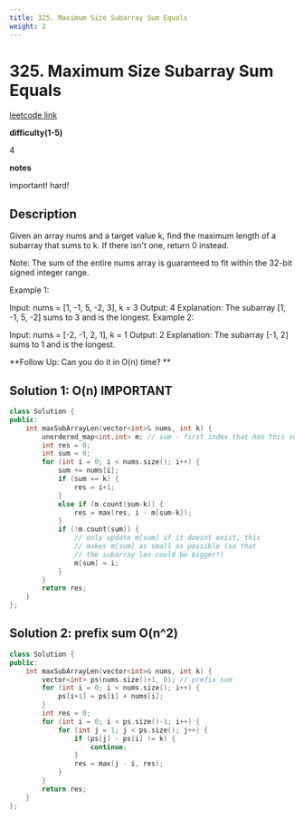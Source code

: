 ```yaml
---
title: 325. Maximum Size Subarray Sum Equals
weight: 2
---
```

# 325. Maximum Size Subarray Sum Equals
[leetcode link](https://leetcode.com/problems/maximum-size-subarray-sum-equals-k/)

**difficulty(1-5)** 

4

**notes**   

important! hard!

## Description
Given an array nums and a target value k, find the maximum length of a subarray that sums to k. If there isn't one, return 0 instead.

Note:
The sum of the entire nums array is guaranteed to fit within the 32-bit signed integer range.

Example 1:

Input: nums = [1, -1, 5, -2, 3], k = 3
Output: 4 
Explanation: The subarray [1, -1, 5, -2] sums to 3 and is the longest.
Example 2:

Input: nums = [-2, -1, 2, 1], k = 1
Output: 2 
Explanation: The subarray [-1, 2] sums to 1 and is the longest.

**Follow Up:
Can you do it in O(n) time?
**

## Solution 1: O(n) IMPORTANT
```c++
class Solution {
public:
    int maxSubArrayLen(vector<int>& nums, int k) {
        unordered_map<int,int> m; // sum - first index that has this sum
        int res = 0;
        int sum = 0;
        for (int i = 0; i < nums.size(); i++) {
            sum += nums[i];
            if (sum == k) {
                res = i+1;
            }
            else if (m.count(sum-k)) {
                res = max(res, i - m[sum-k]);
            }
            if (!m.count(sum)) {
                // only update m[sum] if it doesnt exist, this 
                // makes m[sum] as small as possible (so that
                // the subarray len could be bigger!)
                m[sum] = i;   
            }
        }
        return res;
    }
};
```

## Solution 2: prefix sum O(n^2)
```c++
class Solution {
public:
    int maxSubArrayLen(vector<int>& nums, int k) {
        vector<int> ps(nums.size()+1, 0); // prefix sum
        for (int i = 0; i < nums.size(); i++) {
            ps[i+1] = ps[i] + nums[i];
        }
        int res = 0;
        for (int i = 0; i < ps.size()-1; i++) {
            for (int j = 1; j < ps.size(); j++) {
                if (ps[j] - ps[i] != k) {
                    continue;
                }
                res = max(j - i, res);
            }
        }
        return res;        
    }
};
```



